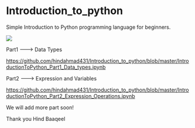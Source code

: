 # Introduction_to_python
Simple Introduction to Python programming language for beginners. 

![](https://github.com/hindahmad431/Introduction_to_python/blob/master/Python-Tutorial-%E2%80%93-Advanced-Topics_11.png?raw=true)


Part1 ---> Data Types 

https://github.com/hindahmad431/Introduction_to_python/blob/master/IntroductionToPython_Part1_Data_types.ipynb

Part2 ---> Expression and Variables

https://github.com/hindahmad431/Introduction_to_python/blob/master/IntroductionToPython_Part2_Expression_Operations.ipynb


We will add more part soon!




Thank you 
Hind Baaqeel 
